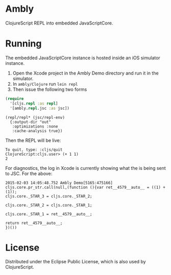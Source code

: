 Ambly
=======
ClojureScript REPL into embedded JavaScriptCore.

Running
=======

The embedded JavaScriptCore instance is hosted inside an iOS simulator instance.

1. Open the Xcode project in the Ambly Demo directory and run it in the simulator.
2. In `ambly/Clojure` run `lein repl`
3. Then issue the following two forms

```clojure
(require
  '[cljs.repl :as repl]
  '[ambly.repl.jsc :as jsc])
```

```
(repl/repl* (jsc/repl-env)
  {:output-dir "out"
   :optimizations :none
   :cache-analysis true})
```

Then the REPL will be live:
```
To quit, type: :cljs/quit
ClojureScript:cljs.user> (+ 1 1)
2
```

For diagnostics, the log in Xcode is currently showing what the is being sent to JSC. For the above:
```
2015-02-03 14:05:48.752 Ambly Demo[5165:475166] cljs.core.pr_str.call(null,(function (){var ret__4579__auto__ = ((1) + (1));
cljs.core._STAR_3 = cljs.core._STAR_2;

cljs.core._STAR_2 = cljs.core._STAR_1;

cljs.core._STAR_1 = ret__4579__auto__;

return ret__4579__auto__;
})())
```
  

License
=======

Distributed under the Eclipse Public License, which is also used by ClojureScript.
